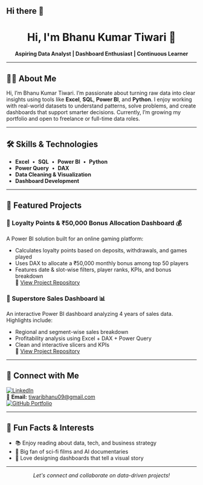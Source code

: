 ## Hi there 👋

<!--
**Bhanukumartiwari/BhanuKumartiwari** is a ✨ _special_ ✨ repository because its `README.md` (this file) appears on your GitHub profile.
-->

<!-- Profile README for Bhanu Kumar Tiwari -->

<h1 align="center">Hi, I'm Bhanu Kumar Tiwari 👋</h1>
<p align="center">
  <b>Aspiring Data Analyst | Dashboard Enthusiast | Continuous Learner</b>
</p>

---

## 👨‍💻 About Me

Hi, I’m Bhanu Kumar Tiwari. I’m passionate about turning raw data into clear insights using tools like **Excel**, **SQL**, **Power BI**, and **Python**. I enjoy working with real-world datasets to understand patterns, solve problems, and create dashboards that support smarter decisions. Currently, I’m growing my portfolio and open to freelance or full-time data roles.

---

## 🛠️ Skills & Technologies

- **Excel** &nbsp;•&nbsp; **SQL** &nbsp;•&nbsp; **Power BI** &nbsp;•&nbsp; **Python**
- **Power Query** &nbsp;•&nbsp; **DAX**
- **Data Cleaning & Visualization**
- **Dashboard Development**

---

## 🚀 Featured Projects

### 🔹 Loyalty Points & ₹50,000 Bonus Allocation Dashboard 💰  
A Power BI solution built for an online gaming platform:
- Calculates loyalty points based on deposits, withdrawals, and games played
- Uses DAX to allocate a ₹50,000 monthly bonus among top 50 players
- Features date & slot-wise filters, player ranks, KPIs, and bonus breakdown  
🔗 [View Project Repository](https://github.com/Bhanukumartiwari/loyalty-points-powerbi)

### 🔹 Superstore Sales Dashboard 📊  
An interactive Power BI dashboard analyzing 4 years of sales data. Highlights include:
- Regional and segment-wise sales breakdown
- Profitability analysis using Excel + DAX + Power Query
- Clean and interactive slicers and KPIs  
🔗 [View Project Repository](https://github.com/Bhanukumartiwari/superstore-sales-dashboard)

---

## 🔗 Connect with Me

[![LinkedIn](https://img.shields.io/badge/LinkedIn-blue?logo=linkedin&logoColor=white)](https://www.linkedin.com/in/bhanukumartiwari)  
📧 **Email:** [tiwaribhanu09@gmail.com](mailto:tiwaribhanu09@gmail.com)  
[![GitHub Portfolio](https://img.shields.io/badge/GitHub-Portfolio-black?logo=github)](https://github.com/Bhanukumartiwari)

---

## 🎯 Fun Facts & Interests

- 📚 Enjoy reading about data, tech, and business strategy
- 🎥 Big fan of sci-fi films and AI documentaries
- 🎨 Love designing dashboards that tell a visual story

---

<p align="center">
  <i>Let's connect and collaborate on data-driven projects!</i>
</p>

